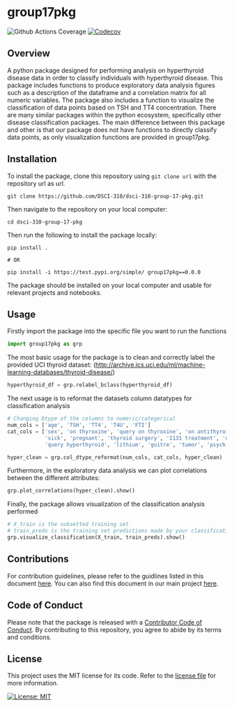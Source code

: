 # group17pkg

<!-- badges: start -->
![Github Actions Coverage](https://github.com/DSCI-310/dsci-310-group-17-pkg/actions/workflows/main.yml/badge.svg)
[![Codecov](https://codecov.io/gh/DSCI-310/dsci-310-group-17-pkg/branch/main/graph/badge.svg)](https://app.codecov.io/gh/DSCI-310/dsci-310-group-17-pkg?branch=main)
<!-- badges: end -->

## Overview
A python package designed for performing analysis on hyperthyroid disease data in order to classify individuals with hyperthyroid disease. This package includes functions to produce exploratory data analysis figures such as a description of the dataframe and a correlation matrix for all numeric variables. The package also includes a function to visualize the classification of data points based on TSH and TT4 concentration. There are many similar packages within the python ecosystem, specifically other disease classification packages. The main difference between this package and other is that our package does not have functions to directly classify data points, as only visualization functions are provided in group17pkg. 

## Installation
To install the package, clone this repository using `git clone url` with the repository url as url.
```
git clone https://github.com/DSCI-310/dsci-310-group-17-pkg.git
```

Then navigate to the repository on your local computer:

```
cd dsci-310-group-17-pkg
```

Then run the following to install the package locally:

```
pip install .

# OR

pip install -i https://test.pypi.org/simple/ group17pkg==0.0.0
```
The package should be installed on your local computer and usable for relevant projects and notebooks.

## Usage

Firstly import the package into the specific file you want to run the functions
```python
import group17pkg as grp
```

The most basic usage for the package is to clean and correctly label the provided UCI thyroid dataset: (http://archive.ics.uci.edu/ml/machine-learning-databases/thyroid-disease/)
```python
hyperthyroid_df = grp.relabel_bclass(hyperthyroid_df)
```

The next usage is to reformat the datasets column datatypes for classification analysis
```python
# Changing Dtype of the columns to numeric/categorical
num_cols = ['age', 'TSH', 'TT4', 'T4U', 'FTI']
cat_cols = ['sex', 'on thyroxine', 'query on thyroxine', 'on antithyroid medication',
            'sick', 'pregnant', 'thyroid surgery', 'I131 treatment', 'query hypothyroid',
            'query hyperthyroid', 'lithium', 'goitre', 'tumor', 'psych', 'binaryClass', 'hypopituitary']

hyper_clean = grp.col_dtype_reformat(num_cols, cat_cols, hyper_clean)
```
Furthermore, in the exploratory data analysis we can plot correlations between the different attributes:
```python
grp.plot_correlations(hyper_clean).show()
```

Finally, the package allows visualization of the classification analysis performed
```python
# X_train is the subsetted training set
# train_preds is the training set predictions made by your classification model
grp.visualize_classification(X_train, train_preds).show()
```

## Contributions
For contribution guidelines, please refer to the guidlines listed in this document [here](https://github.com/DSCI-310/dsci-310-group-17-pkg/blob/main/CONTRIBUTIONS.md). You can also find this document in our main project [here](https://github.com/DSCI-310/dsci-310-group-17/blob/main/CONTRIBUTING.md).

## Code of Conduct
Please note that the package is released with a [Contributor Code of Conduct](https://github.com/DSCI-310/dsci-310-group-17-pkg/blob/main/CODE_OF_CONDUCT.md). By contributing to this repository, you agree to abide by its terms and conditions.

## License
This project uses the MIT license for its code. Refer to the [license file](https://github.com/DSCI-310/dsci-310-group-17-pkg/blob/main/LICENSE) for more information.

[![License: MIT](https://img.shields.io/badge/License-MIT-yellow.svg)](https://opensource.org/licenses/MIT)
